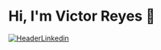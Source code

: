 # Hi, I'm Victor Reyes 👋

<!--
**vreyesg26/vreyesg26** is a ✨ _special_ ✨ repository because its `README.md` (this file) appears on your GitHub profile.

Here are some ideas to get you started:

- 🔭 I’m currently working on ...
- 🌱 I’m currently learning ...
- 👯 I’m looking to collaborate on ...
- 🤔 I’m looking for help with ...
- 💬 Ask me about ...
- 📫 How to reach me: ...
- 😄 Pronouns: ...
- ⚡ Fun fact: ...
-->
[![HeaderLinkedin](https://user-images.githubusercontent.com/60959263/210979601-729d44df-5433-4561-99b9-985a05ec7c82.png)](https://usagif.com/cdn-cgi/mirage/bee3c3fab7ff58a2764d98e0a2ebd5314f3a1036cb346968cbc4423b6cfeef58/1280/https://usagif.com/wp-content/uploads/gif/outerspace-6.gif)
